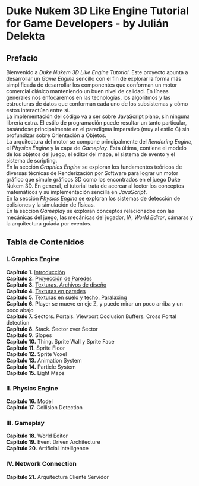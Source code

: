 # Duke Nukem 3D Like Engine Tutorial for Game Developers - by Julián Delekta

## Prefacio
Bienvenido a *Duke Nukem 3D Like Engine Tutorial*. Este proyecto apunta a desarrollar un *Game Engine* sencillo con el fin de explorar la forma más simplificada de desarrollar los componentes que conforman un motor comercial clásico manteniendo un buen nivel de calidad. En líneas generales nos enfocaremos en las tecnologías, los algoritmos y las estructuras de datos que conforman cada uno de los subsistemas y cómo estos interactúan entre sí.\
La implementación del código va a ser sobre JavaScript plano, sin ninguna librería extra. El estilo de programación puede resultar un tanto particular, basándose principalmente en el paradigma Imperativo (muy al estilo C) sin profundizar sobre Orientación a Objetos.\
La arquitectura del motor se compone principalmente del *Rendering Engine*, el *Physics Engine* y la capa de *Gameplay*. Esta última, contiene el modelo de los objetos del juego, el editor del mapa, el sistema de evento y el sistema de scripting.\
En la sección *Graphics Engine* se exploran los fundamentos teóricos de diversas técnicas de Renderización por Software para lograr un motor gráfico que simule gráficos 3D como los encontrados en el juego Duke Nukem 3D. En general, el tutorial trata de acercar al lector los conceptos matemáticos y su implementación sencilla en *JavaScript*.\
En la sección *Physics Engine* se exploran los sistemas de detección de colisiones y la simulación de físicas.\
En la sección *Gameplay* se exploran conceptos relacionados con las mecánicas del juego, las mecánicas del jugador, IA, *World Editor*, cámaras y la arquitectura guiada por eventos.

## Tabla de Contenidos
### I. Graphics Engine
**Capítulo 1.** [Introducción](https://github.com/juliandelekta/Pseudo3DEngine/tree/main/chapter-01)\
**Capítulo 2.** [Proyección de Paredes](https://github.com/juliandelekta/Pseudo3DEngine/tree/main/chapter-02)\
**Capítulo 3.** [Texturas. Archivos de diseño](https://github.com/juliandelekta/Pseudo3DEngine/tree/main/chapter-03)\
**Capítulo 4.** [Texturas en paredes](https://github.com/juliandelekta/Pseudo3DEngine/tree/main/chapter-04)\
**Capítulo 5.** [Texturas en suelo y techo. Paralaxing](https://github.com/juliandelekta/Pseudo3DEngine/tree/main/chapter-05)\
**Capítulo 6.** Player se mueve en eje Z, y puede mirar un poco arriba y un poco abajo\
**Capítulo 7.** Sectors. Portals. Viewport Occlusion Buffers. Cross Portal detection\
**Capítulo 8.** Stack. Sector over Sector\
**Capítulo 9.** Slopes\
**Capítulo 10.** Thing. Sprite Wall y Sprite Face\
**Capítulo 11.** Sprite Floor\
**Capítulo 12.** Sprite Voxel\
**Capítulo 13.** Animation System\
**Capítulo 14.** Particle System\
**Capítulo 15.** Light Maps
### II. Physics Engine
**Capítulo 16.** Model\
**Capítulo 17.** Collision Detection
### III. Gameplay
**Capítulo 18.** World Editor\
**Capítulo 19.** Event Driven Architecture\
**Capítulo 20.** Artificial Intelligence
### IV. Network Connection
**Capítulo 21.** Arquitectura Cliente Servidor

